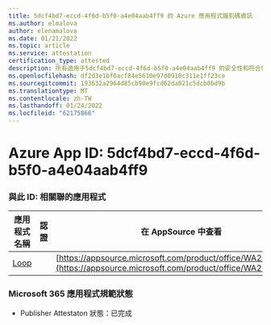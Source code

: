 ```yaml
---
title: 5dcf4bd7-eccd-4f6d-b5f0-a4e04aab4ff9 的 Azure 應用程式識別碼資訊
ms.author: elmalova
author: elenamalova
ms.date: 01/21/2022
ms.topic: article
ms.service: attestation
certification_type: attested
description: 所有適用于5dcf4bd7-eccd-4f6d-b5f0-a4e04aab4ff9 的安全性和符合性資訊資訊。
ms.openlocfilehash: df2d3e1bf0acf84e5610e97d0910c311e1ff23ce
ms.sourcegitcommit: 193632a2964d85cb90e9fcd62da021c5dcb0bd9b
ms.translationtype: MT
ms.contentlocale: zh-TW
ms.lasthandoff: 01/24/2022
ms.locfileid: "62175866"
---
```

# <a name="azure-app-id-5dcf4bd7-eccd-4f6d-b5f0-a4e04aab4ff9"></a>Azure App ID: 5dcf4bd7-eccd-4f6d-b5f0-a4e04aab4ff9


### <a name="apps-associated-with-this-id"></a>與此 ID: 相關聯的應用程式
| **應用程式名稱** | **認證** | **在 AppSource 中查看** |
|--------------|---------------|-----------------------|
| [Loop](https://docs.microsoft.com/microsoft-365-app-certification/forward/WA200003480) |  | [https://appsource.microsoft.com/product/office/WA200003480](https://appsource.microsoft.com/product/office/WA200003480) |

### <a name="microsoft-365-app-compliance-status"></a>Microsoft 365 應用程式規範狀態
- Publisher Attestaton 狀態：已完成
